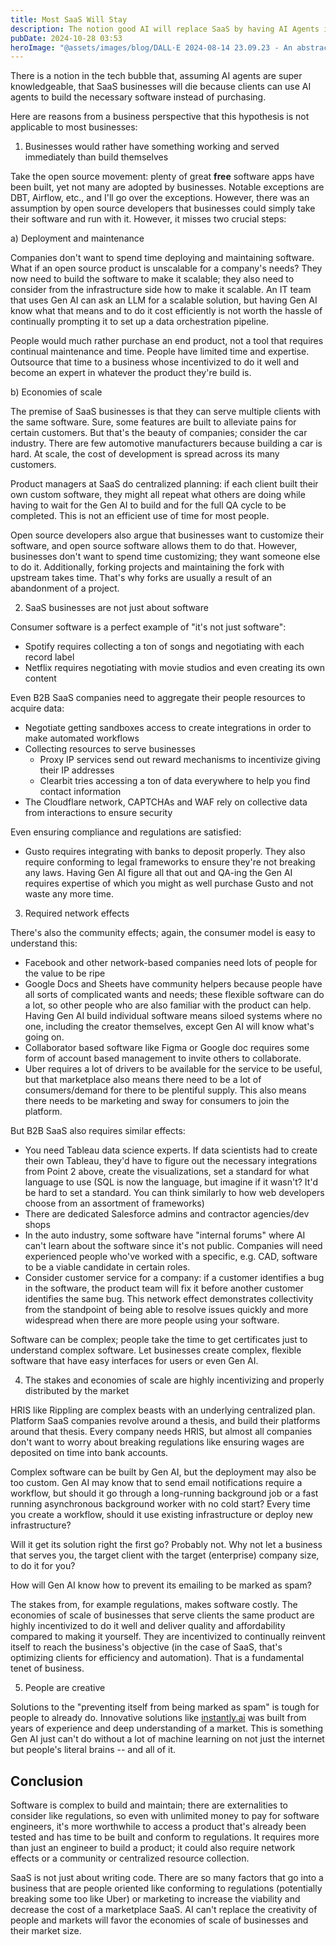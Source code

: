 ```yaml
---
title: Most SaaS Will Stay
description: The notion good AI will replace SaaS by having AI Agents ignores the tenets of scaled business
pubDate: 2024-10-28 03:53
heroImage: "@assets/images/blog/DALL·E 2024-08-14 23.09.23 - An abstract representation of software solving efficiency problems. Show a modern software interface with a mix of gears and brain-like structures int.webp"
---
```


There is a notion in the tech bubble that, assuming AI agents are super knowledgeable,
that SaaS businesses will die because clients can use AI agents to build the necessary
software instead of purchasing.

Here are reasons from a business perspective that this hypothesis is not applicable to
most businesses:

1. Businesses would rather have something working and served immediately than build themselves

Take the open source movement: plenty of great **free** software apps have been built, yet not
many are adopted by businesses. Notable exceptions are DBT, Airflow, etc., and I'll go over the
exceptions. However, there was an assumption by open source developers that businesses could
simply take their software and run with it. However, it misses two crucial steps:

a) Deployment and maintenance

Companies don't want to spend time deploying and maintaining software. What if an open source
product is unscalable for a company's needs? They now need to build the software to make it
scalable; they also need to consider from the infrastructure side how to make it scalable.
An IT team that uses Gen AI can ask an LLM for a scalable solution, but having Gen AI know
what that means and to do it cost efficiently is not worth the hassle of continually prompting
it to set up a data orchestration pipeline.

People would much rather purchase an end product, not a tool that requires continual maintenance
and time. People have limited time and expertise. Outsource that time to a business whose incentivized
to do it well and become an expert in whatever the product they're build is.

b) Economies of scale

The premise of SaaS businesses is that they can serve multiple clients with the same software.
Sure, some features are built to alleviate pains for certain customers. But that's the beauty
of companies; consider the car industry. There are few automotive manufacturers because building
a car is hard. At scale, the cost of development is spread across its many customers.

Product managers at SaaS do centralized planning: if each client built their own custom software,
they might all repeat what others are doing while having to wait for the Gen AI to build and
for the full QA cycle to be completed. This is not an efficient use of time for most people.

Open source developers also argue that businesses want to customize their software, and open
source software allows them to do that. However, businesses don't want to spend time customizing;
they want someone else to do it. Additionally, forking projects and maintaining the fork with upstream
takes time. That's why forks are usually a result of an abandonment of a project.

2. SaaS businesses are not just about software

Consumer software is a perfect example of "it's not just software":
- Spotify requires collecting a ton of songs and negotiating with each record label
- Netflix requires negotiating with movie studios and even creating its own content

Even B2B SaaS companies need to aggregate their people resources to acquire data:
- Negotiate getting sandboxes access to create integrations in order to make automated workflows
- Collecting resources to serve businesses
  - Proxy IP services send out reward mechanisms to incentivize giving their IP addresses
  - Clearbit tries accessing a ton of data everywhere to help you find contact information
- The Cloudflare network, CAPTCHAs and WAF rely on collective data from interactions to ensure security

Even ensuring compliance and regulations are satisfied:
- Gusto requires integrating with banks to deposit properly. They also require conforming to
  legal frameworks to ensure they're not breaking any laws. Having Gen AI figure all that out
  and QA-ing the Gen AI requires expertise of which you might as well purchase Gusto and not waste
  any more time.

3. Required network effects

There's also the community effects; again, the consumer model is easy to understand this:
- Facebook and other network-based companies need lots of people for the value to be ripe
- Google Docs and Sheets have community helpers because people have all sorts of complicated
  wants and needs; these flexible software can do a lot, so other people who are also familiar
  with the product can help. Having Gen AI build individual software means siloed systems
  where no one, including the creator themselves, except Gen AI will know what's going on.
- Collaborator based software like Figma or Google doc requires some form of account based
  management to invite others to collaborate.
- Uber requires a lot of drivers to be available for the service to be useful, but that marketplace
  also means there need to be a lot of consumers/demand for there to be plentiful supply. This also
  means there needs to be marketing and sway for consumers to join the platform.

But B2B SaaS also requires similar effects:
- You need Tableau data science experts. If data scientists had to create their own Tableau,
  they'd have to figure out the necessary integrations from Point 2 above, create the visualizations,
  set a standard for what language to use (SQL is now the language, but imagine if it wasn't? It'd be
  hard to set a standard. You can think similarly to how web developers choose from an assortment of
  frameworks)
- There are dedicated Salesforce admins and contractor agencies/dev shops
- In the auto industry, some software have "internal forums" where AI can't learn about the
  software since it's not public. Companies will need experienced people who've worked with
  a specific, e.g. CAD, software to be a viable candidate in certain roles.
- Consider customer service for a company: if a customer identifies a bug in the software,
  the product team will fix it before another customer identifies the same bug. This network
  effect demonstrates collectivity from the standpoint of being able to resolve issues quickly
  and more widespread when there are more people using your software.

Software can be complex; people take the time to get certificates just to understand complex
software. Let businesses create complex, flexible software that have easy interfaces for users
or even Gen AI.

4. The stakes and economies of scale are highly incentivizing and properly distributed by the market

HRIS like Rippling are complex beasts with an underlying centralized plan. Platform SaaS companies
revolve around a thesis, and build their platforms around that thesis. Every company needs HRIS,
but almost all companies don't want to worry about breaking regulations like ensuring wages are
deposited on time into bank accounts.

Complex software can be built by Gen AI, but the deployment may also be too custom. Gen AI may
know that to send email notifications require a workflow, but should it go through a long-running
background job or a fast running asynchronous background worker with no cold start? Every time
you create a workflow, should it use existing infrastructure or deploy new infrastructure?

Will it get its solution right the first go? Probably not. Why not let a business that serves
you, the target client with the target (enterprise) company size, to do it for you?

How will Gen AI know how to prevent its emailing to be marked as spam?

The stakes from, for example regulations, makes software costly. The economies of scale
of businesses that serve clients the same product are highly incentivized to do it well and
deliver quality and affordability compared to making it yourself. They are incentivized
to continually reinvent itself to reach the business's objective (in the case of SaaS, that's
optimizing clients for efficiency and automation). That is a fundamental tenet of business.

5. People are creative

Solutions to the "preventing itself from being marked as spam" is tough for people to already do.
Innovative solutions like [instantly.ai](https://instantly.ai) was built from years of experience
and deep understanding of a market. This is something Gen AI just can't do without a lot of machine
learning on not just the internet but people's literal brains -- and all of it.

## Conclusion

Software is complex to build and maintain; there are externalities to consider like regulations, so
even with unlimited money to pay for software engineers, it's more worthwhile to access a product
that's already been tested and has time to be built and conform to regulations. It requires more than
just an engineer to build a product; it could also require network effects or a community or centralized
resource collection.

SaaS is not just about writing code. There are so many factors that go into a business that are people
oriented like conforming to regulations (potentially breaking some too like Uber) or marketing to
increase the viability and decrease the cost of a marketplace SaaS. AI can't replace the creativity of
people and markets will favor the economies of scale of businesses and their market size.
